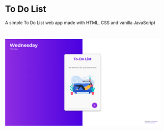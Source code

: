 # **To Do List**

A simple To Do List web app made with HTML, CSS and vanilla JavaScript 

<br>

<kbd><img src="images/preview.png"></kbd>
